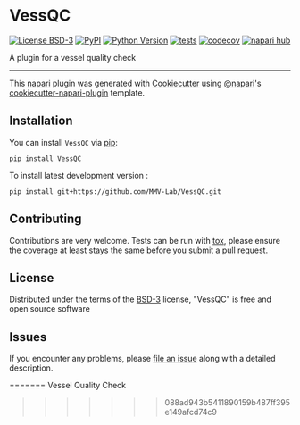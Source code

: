 # VessQC

[![License BSD-3](https://img.shields.io/pypi/l/VessQC.svg?color=green)](https://github.com/MMV-Lab/VessQC/raw/main/LICENSE)
[![PyPI](https://img.shields.io/pypi/v/VessQC.svg?color=green)](https://pypi.org/project/VessQC)
[![Python Version](https://img.shields.io/pypi/pyversions/VessQC.svg?color=green)](https://python.org)
[![tests](https://github.com/MMV-Lab/VessQC/workflows/tests/badge.svg)](https://github.com/MMV-Lab/VessQC/actions)
[![codecov](https://codecov.io/gh/MMV-Lab/VessQC/branch/main/graph/badge.svg)](https://codecov.io/gh/MMV-Lab/VessQC)
[![napari hub](https://img.shields.io/endpoint?url=https://api.napari-hub.org/shields/VessQC)](https://napari-hub.org/plugins/VessQC)

A plugin for a vessel quality check

----------------------------------

This [napari] plugin was generated with [Cookiecutter] using [@napari]'s [cookiecutter-napari-plugin] template.

<!--
Don't miss the full getting started guide to set up your new package:
https://github.com/napari/cookiecutter-napari-plugin#getting-started

and review the napari docs for plugin developers:
https://napari.org/stable/plugins/index.html
-->

## Installation

You can install `VessQC` via [pip]:

    pip install VessQC



To install latest development version :

    pip install git+https://github.com/MMV-Lab/VessQC.git


## Contributing

Contributions are very welcome. Tests can be run with [tox], please ensure
the coverage at least stays the same before you submit a pull request.

## License

Distributed under the terms of the [BSD-3] license,
"VessQC" is free and open source software

## Issues

If you encounter any problems, please [file an issue] along with a detailed description.

[napari]: https://github.com/napari/napari
[Cookiecutter]: https://github.com/audreyr/cookiecutter
[@napari]: https://github.com/napari
[MIT]: http://opensource.org/licenses/MIT
[BSD-3]: http://opensource.org/licenses/BSD-3-Clause
[GNU GPL v3.0]: http://www.gnu.org/licenses/gpl-3.0.txt
[GNU LGPL v3.0]: http://www.gnu.org/licenses/lgpl-3.0.txt
[Apache Software License 2.0]: http://www.apache.org/licenses/LICENSE-2.0
[Mozilla Public License 2.0]: https://www.mozilla.org/media/MPL/2.0/index.txt
[cookiecutter-napari-plugin]: https://github.com/napari/cookiecutter-napari-plugin

[file an issue]: https://github.com/MMV-Lab/VessQC/issues

[napari]: https://github.com/napari/napari
[tox]: https://tox.readthedocs.io/en/latest/
[pip]: https://pypi.org/project/pip/
[PyPI]: https://pypi.org/
=======
Vessel Quality Check
>>>>>>> 088ad943b5411890159b487ff395e149afcd74c9
